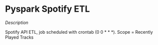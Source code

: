 # Pyspark Spotify ETL

*Description* 

Spotify API ETL, job scheduled with crontab (0 0 * * *). Scope = Recently Played Tracks

